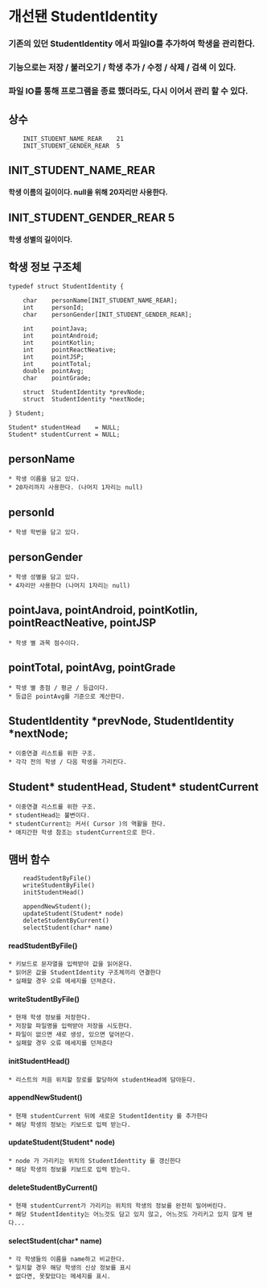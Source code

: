 # 개선됀 StudentIdentity

### 기존의 있던 StudentIdentity 에서 파일IO를 추가하여 학생을 관리한다.
### 기능으로는 저장 / 불러오기 / 학생 추가 / 수정 / 삭제 / 검색 이 있다.
### 파일 IO를 통해 프로그램을 종료 했더라도, 다시 이어서 관리 할 수 있다.


## 상수
```
    INIT_STUDENT_NAME_REAR    21
    INIT_STUDENT_GENDER_REAR  5

```
## INIT_STUDENT_NAME_REAR
#### 학생 이름의 길이이다.  null을 위해 20자리만 사용한다.

## INIT_STUDENT_GENDER_REAR  5
#### 학생 성별의 길이이다.


## 학생 정보 구조체
```
typedef struct StudentIdentity {

    char    personName[INIT_STUDENT_NAME_REAR];
    int     personId;
    char    personGender[INIT_STUDENT_GENDER_REAR];

    int     pointJava;
    int     pointAndroid;
    int     pointKotlin;
    int     pointReactNeative;
    int     pointJSP;
    int     pointTotal;
    double  pointAvg;
    char    pointGrade;

    struct  StudentIdentity *prevNode;
    struct  StudentIdentity *nextNode;

} Student;

Student* studentHead    = NULL;
Student* studentCurrent = NULL;

```

## personName
    * 학생 이름을 담고 있다.
    * 20자리까지 사용한다. (나머지 1자리는 null)

## personId
    * 학생 학번을 담고 있다.

## personGender
    * 학생 성별을 담고 있다. 
    * 4자리만 사용한다 (나머지 1자리는 null)

## pointJava, pointAndroid, pointKotlin, pointReactNeative, pointJSP
    * 학생 별 과목 점수이다.

## pointTotal, pointAvg, pointGrade
    * 학생 별 총점 / 평균 / 등급이다.
    * 등급은 pointAvg를 기준으로 계산한다.

## StudentIdentity *prevNode, StudentIdentity *nextNode;
    * 이중연결 리스트를 위한 구조.
    * 각각 전의 학생 / 다음 학생을 가리킨다.

## Student* studentHead, Student* studentCurrent
    * 이중연결 리스트를 위한 구조.
    * studentHead는 불변이다.
    * studentCurrent는 커서( Cursor )의 역활을 한다.
    * 애지간한 학생 참조는 studentCurrent으로 한다.




## 맴버 함수
```
    readStudentByFile()
    writeStudentByFile()
    initStudentHead()

    appendNewStudent();
    updateStudent(Student* node)
    deleteStudentByCurrent()
    selectStudent(char* name)

```


#### readStudentByFile()
    * 키보드로 문자열을 입력받아 값을 읽어온다.
    * 읽어온 값을 StudentIdentity 구조체끼리 연결한다
    * 실패할 경우 오류 메세지를 던져준다.

#### writeStudentByFile()
    * 현재 학생 정보를 저장한다.
    * 저장할 파일명을 입력받아 저장을 시도한다.
    * 파일이 없으면 새로 생성, 있으면 덮어쓴다.
    * 실패할 경우 오류 메세지를 던져준다

#### initStudentHead()
    * 리스트의 처음 위치할 장로를 할당하여 studentHead에 담아둔다.


#### appendNewStudent()
    * 현재 studentCurrent 뒤에 새로운 StudentIdentity 를 추가한다
    * 해당 학생의 정보는 키보드로 입력 받는다.

#### updateStudent(Student* node)
    * node 가 가리키는 위치의 StudentIdenttity 를 갱신한다
    * 해당 학생의 정보를 키보드로 입력 받는다.

#### deleteStudentByCurrent()
    * 현재 studentCurrent가 가리키는 위치의 학생의 정보를 완전히 밀어버린다.
    * 해당 StudentIdentity는 어느것도 담고 있지 않고, 어느것도 가리키고 있지 않게 됀다...

#### selectStudent(char* name)
    * 각 학생들의 이름을 name하고 비교한다.
    * 일치할 경우 해당 학생의 신상 정보를 표시
    * 없다면, 못찾았다는 메세지를 표시.
